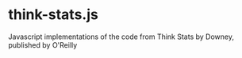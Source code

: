 think-stats.js
==============

Javascript implementations of the code from Think Stats by Downey, published by O'Reilly
